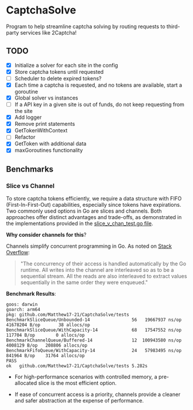 # CaptchaSolve

Program to help streamline captcha solving by routing requests to third-party services like 2Captcha!

## TODO

- [x] Initialize a solver for each site in the config
- [x] Store captcha tokens until requested
- [ ] Scheduler to delete expired tokens?
- [x] Each time a captcha is requested, and no tokens are available, start a goroutine
- [x] Global solver vs instances
- [ ] If a API key in a given site is out of funds, do not keep requesting from the site
- [x] Add logger
- [x] Remove print statements
- [x] GetTokenWithContext
- [ ] Refactor
- [x] GetToken with additional data
- [x] maxGoroutines functionality

## Benchmarks

### Slice vs Channel

To store captcha tokens efficiently, we require a data structure with FIFO (First-In-First-Out) capabilities, especially since tokens have expirations. Two commonly used options in Go are slices and channels. Both approaches offer distinct advantages and trade-offs, as demonstrated in the implementations provided in the [slice_v_chan_test.go file](/tests/slice_v_chan_test.go).

**Why consider channels for this**?

Channels simplify concurrent programming in Go. As noted on [Stack Overflow](https://stackoverflow.com/questions/28809094/simple-concurrent-queue):
> "The concurrency of their access is handled automatically by the Go runtime. All writes into the channel are interleaved so as to be a sequential stream. All the reads are also interleaved to extract values sequentially in the same order they were enqueued."

**Benchmark Results**:

```
goos: darwin
goarch: arm64
pkg: github.com/Matthew17-21/CaptchaSolve/tests
BenchmarkSliceQueue/Unbounded-14                56   19667937 ns/op 41678204 B/op       38 allocs/op
BenchmarkSliceQueue/WithCapacity-14             68   17547552 ns/op   117704 B/op        0 allocs/op
BenchmarkChannelQueue/Buffered-14               12  100943580 ns/op  4008129 B/op   208806 allocs/op
BenchmarkFifoQueue/WithCapacity-14              24   57983495 ns/op   841964 B/op    31764 allocs/op
PASS
ok   github.com/Matthew17-21/CaptchaSolve/tests 5.282s
```

- For high-performance scenarios with controlled memory, a pre-allocated slice is the most efficient option.

- If ease of concurrent access is a priority, channels provide a cleaner and safer abstraction at the expense of performance.

